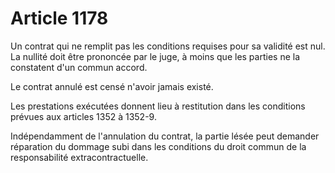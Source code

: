 # Article 1178

Un contrat qui ne remplit pas les conditions requises pour sa validité est nul. La nullité doit être prononcée par le juge, à moins que les parties ne la constatent d'un commun accord.

Le contrat annulé est censé n'avoir jamais existé.

Les prestations exécutées donnent lieu à restitution dans les conditions prévues aux articles 1352 à 1352-9.

Indépendamment de l'annulation du contrat, la partie lésée peut demander réparation du dommage subi dans les conditions du droit commun de la responsabilité extracontractuelle.
